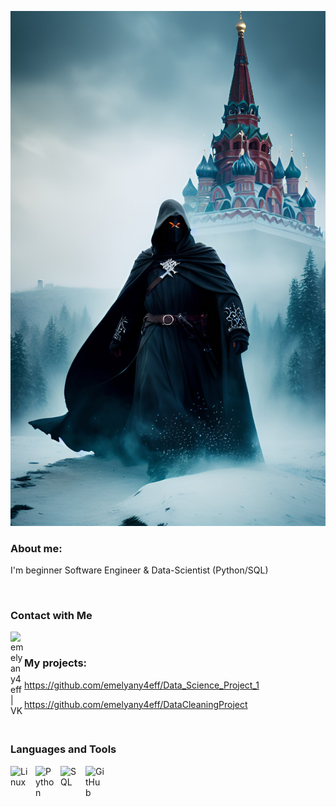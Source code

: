![Header](https://github.com/emelyany4eff/emelyany4eff/blob/master/dream_TradingCard.jpg)

### About me:
I'm beginner Software Engineer & Data-Scientist (Python/SQL)

<br />

### Contact with Me
<a href="https://vk.com/emelyany4eff"> 
  <img align="left" alt="emelyany4eff | VK" width="22px" src="https://cdn.jsdelivr.net/npm/simple-icons@v3/icons/vk.svg" />
</a>

<br />

### My projects:
https://github.com/emelyany4eff/Data_Science_Project_1

https://github.com/emelyany4eff/DataCleaningProject

<br />

### Languages and Tools
<img align="left" alt="Linux" width="30px" style="padding-right:10px;" src="https://cdn.jsdelivr.net/gh/devicons/devicon/icons/linux/linux-original.svg" />
<img align="left" alt="Python" width="30px" style="padding-right:10px;" src="https://cdn.jsdelivr.net/gh/devicons/devicon/icons/python/python-original.svg" />
<img align="left" alt="SQL" width="30px" style="padding-right:10px;" src="https://upload.wikimedia.org/wikipedia/commons/0/0a/MySQL_textlogo.svg" />
<img align="left" alt="GitHub" width="30px" style="padding-right:10px;" src="https://cdn.jsdelivr.net/gh/devicons/devicon/icons/github/github-original.svg" />
